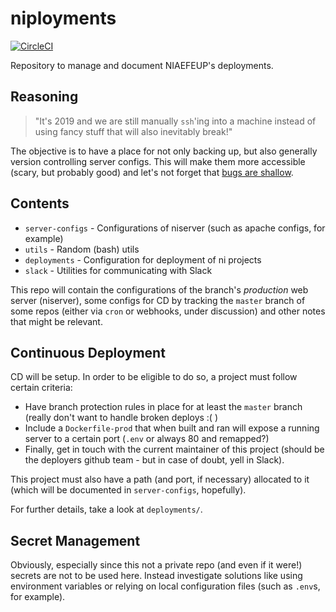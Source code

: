 # niployments
[![CircleCI](https://circleci.com/gh/NIAEFEUP/niployments/tree/master.svg?style=svg)](https://circleci.com/gh/NIAEFEUP/niployments/tree/master)

Repository to manage and document NIAEFEUP's deployments.

## Reasoning

> "It's 2019 and we are still manually `ssh`'ing into a machine instead of using fancy stuff that will also inevitably break!"

The objective is to have a place for not only backing up, but also generally version controlling server configs.
This will make them more accessible (scary, but probably good) and let's not forget that [bugs are shallow](https://en.wikipedia.org/wiki/Linus%27s_Law).

## Contents

- `server-configs` - Configurations of niserver (such as apache configs, for example)
- `utils` - Random (bash) utils
- `deployments` - Configuration for deployment of ni projects
- `slack` - Utilities for communicating with Slack

This repo will contain the configurations of the branch's _production_ web server (niserver), some configs for CD by tracking the `master` branch of some repos (either via `cron` or webhooks, under discussion) and other notes that might be relevant.

## Continuous Deployment

CD will be setup. In order to be eligible to do so, a project must follow certain criteria:
- Have branch protection rules in place for at least the `master` branch (really don't want to handle broken deploys :( )
- Include a `Dockerfile-prod` that when built and ran will expose a running server to a certain port (`.env` or always 80 and remapped?)
- Finally, get in touch with the current maintainer of this project (should be the deployers github team - but in case of doubt, yell in Slack).

This project must also have a path (and port, if necessary) allocated to it (which will be documented in `server-configs`, hopefully).

For further details, take a look at `deployments/`.


## Secret Management

Obviously, especially since this not a private repo (and even if it were!) secrets are not to be used here. Instead investigate solutions like using environment variables or relying on local configuration files (such as `.env`s, for example).
